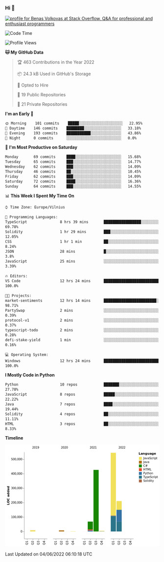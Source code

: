 ### Hi 👋
<a href="https://stackoverflow.com/users/14954249/benas-volkovas"><img src="https://stackoverflow.com/users/flair/14954249.png?theme=dark" width="208" height="58" alt="profile for Benas Volkovas at Stack Overflow, Q&amp;A for professional and enthusiast programmers" title="profile for Benas Volkovas at Stack Overflow, Q&amp;A for professional and enthusiast programmers"></a>

<!--START_SECTION:waka-->
![Code Time](http://img.shields.io/badge/Code%20Time-728%20hrs%202%20mins-blue)

![Profile Views](http://img.shields.io/badge/Profile%20Views-0-blue)

**🐱 My GitHub Data** 

> 🏆 463 Contributions in the Year 2022
 > 
> 📦 24.3 kB Used in GitHub's Storage 
 > 
> 💼 Opted to Hire
 > 
> 📜 19 Public Repositories 
 > 
> 🔑 21 Private Repositories  
 > 
**I'm an Early 🐤** 

```text
🌞 Morning    101 commits    █████░░░░░░░░░░░░░░░░░░░░   22.95% 
🌆 Daytime    146 commits    ████████░░░░░░░░░░░░░░░░░   33.18% 
🌃 Evening    193 commits    ███████████░░░░░░░░░░░░░░   43.86% 
🌙 Night      0 commits      ░░░░░░░░░░░░░░░░░░░░░░░░░   0.0%

```
📅 **I'm Most Productive on Saturday** 

```text
Monday       69 commits     ████░░░░░░░░░░░░░░░░░░░░░   15.68% 
Tuesday      65 commits     ███░░░░░░░░░░░░░░░░░░░░░░   14.77% 
Wednesday    62 commits     ███░░░░░░░░░░░░░░░░░░░░░░   14.09% 
Thursday     46 commits     ██░░░░░░░░░░░░░░░░░░░░░░░   10.45% 
Friday       62 commits     ███░░░░░░░░░░░░░░░░░░░░░░   14.09% 
Saturday     72 commits     ████░░░░░░░░░░░░░░░░░░░░░   16.36% 
Sunday       64 commits     ███░░░░░░░░░░░░░░░░░░░░░░   14.55%

```


📊 **This Week I Spent My Time On** 

```text
⌚︎ Time Zone: Europe/Vilnius

💬 Programming Languages: 
TypeScript               8 hrs 39 mins       █████████████████░░░░░░░░   69.78% 
Solidity                 1 hr 29 mins        ███░░░░░░░░░░░░░░░░░░░░░░   12.05% 
CSS                      1 hr 1 min          ██░░░░░░░░░░░░░░░░░░░░░░░   8.24% 
JSON                     28 mins             █░░░░░░░░░░░░░░░░░░░░░░░░   3.8% 
JavaScript               25 mins             ░░░░░░░░░░░░░░░░░░░░░░░░░   3.39%

🔥 Editors: 
VS Code                  12 hrs 24 mins      █████████████████████████   100.0%

🐱‍💻 Projects: 
market-sentiments        12 hrs 14 mins      ████████████████████████░   98.71% 
PartySwap                2 mins              ░░░░░░░░░░░░░░░░░░░░░░░░░   0.39% 
protocol-v1              2 mins              ░░░░░░░░░░░░░░░░░░░░░░░░░   0.37% 
typescript-todo          2 mins              ░░░░░░░░░░░░░░░░░░░░░░░░░   0.28% 
defi-stake-yield         1 min               ░░░░░░░░░░░░░░░░░░░░░░░░░   0.16%

💻 Operating System: 
Windows                  12 hrs 24 mins      █████████████████████████   100.0%

```

**I Mostly Code in Python** 

```text
Python                   10 repos            ███████░░░░░░░░░░░░░░░░░░   27.78% 
JavaScript               8 repos             █████░░░░░░░░░░░░░░░░░░░░   22.22% 
Java                     7 repos             ████░░░░░░░░░░░░░░░░░░░░░   19.44% 
Solidity                 4 repos             ██░░░░░░░░░░░░░░░░░░░░░░░   11.11% 
HTML                     3 repos             ██░░░░░░░░░░░░░░░░░░░░░░░   8.33%

```


**Timeline**

![Chart not found](https://raw.githubusercontent.com/BenasVolkovas/BenasVolkovas/main/charts/bar_graph.png) 


 Last Updated on 04/06/2022 06:10:18 UTC
<!--END_SECTION:waka-->
